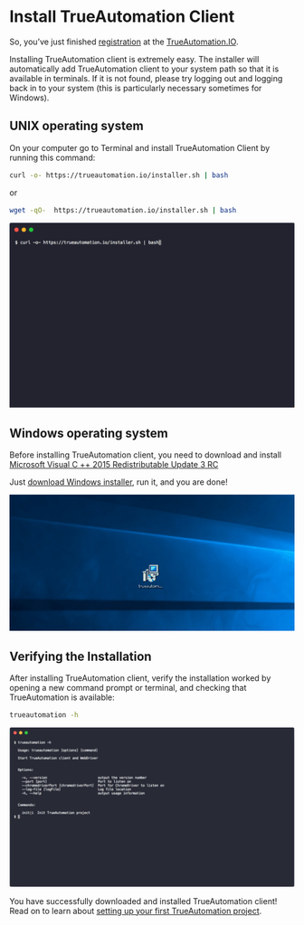 # Install TrueAutomation Client

So, you’ve just finished [registration](https://app.trueautomation.io/auth/signup) at the [TrueAutomation.IO](https://trueautomation.io/).

Installing TrueAutomation client is extremely easy. The installer will automatically add TrueAutomation client to your system path so that it is available in terminals.
If it is not found, please try logging out and logging back in to your system (this is particularly necessary sometimes for Windows).

## UNIX operating system

On your computer go to Terminal and install TrueAutomation Client by running this command:
```bash
curl -o- https://trueautomation.io/installer.sh | bash
```
or
```bash
wget -qO-  https://trueautomation.io/installer.sh | bash
```
![Unix](_gif/install-unix.gif 'Install process')


## Windows operating system

Before installing TrueAutomation client, you need to download and install [Microsoft Visual C ++ 2015 Redistributable Update 3 RC](https://www.microsoft.com/en-us/download/details.aspx?id=52685) 

Just [download Windows installer](https://trueautomation.io/downloads/trueautomation-setup.exe), run it, and you are done!

  ![Windows](_gif/install-windows.gif 'Windows installer')


## Verifying the Installation

After installing TrueAutomation client, verify the installation worked by opening a new command prompt or terminal, and checking that TrueAutomation is available:
```bash
trueautomation -h
```

![Help](_images/ta-help-output.png 'Help output')

You have successfully downloaded and installed TrueAutomation client! Read on to learn about [setting up your first TrueAutomation project](project-setup.md).
